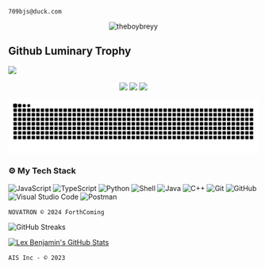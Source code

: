 ```
709bjs@duck.com
```
<p align="center"> <img src="https://komarev.com/ghpvc/?username=theboybrey&label=Profile%20views&color=e91e63&style=flat" alt="theboybreyy" /> </p>
<h2 align="left">Github Luminary Trophy</h2>
<img width=900 src="https://github-profile-trophy.vercel.app/?username=theboybrey&column=8&theme=gruvbox&no-frame=false"/>

<p align="center">
<a href="http://bit.ly/abessilfielinkedin"><img src="https://img.shields.io/badge/-abessilfie-0077B5?style=flat&logo=Linkedin&logoColor=white"/></a>
<a href="http://bit.ly/bibabreytwitter"><img src="https://img.shields.io/badge/-@bibabrey-%231DA1F2?style=flat&logo=twitter&logoColor=white"/></a>
<a href="mailto:709bjs@gmail.com"><img src="https://img.shields.io/badge/-709bjs@duck.com-D14836?style=flat&logo=Gmail&logoColor=white"/></a>
</p>

![Snake animation](https://github.com/GuillaumeFalourd/GuillaumeFalourd/blob/output/github-contribution-grid-snake.svg)
<h3 align="left">⚙ My Tech Stack </h3>

![JavaScript](https://img.shields.io/badge/-JS-05122A?style=flat&logo=JavaScript)
![TypeScript](https://img.shields.io/badge/-TS-05122A?style=flat&logo=TypeScript)
![Python](https://img.shields.io/badge/-Python-05122A?style=flat&logo=python)
![Shell](https://img.shields.io/badge/Shell-05122A?style=flat&logo=gnu-bash&logoColor=white)
![Java](https://img.shields.io/badge/-Java-05122A?style=flat&logo=Java&logoColor=white)
![C++](https://img.shields.io/badge/-C++-05122A?style=flat&logo=cpp)
![Git](https://img.shields.io/badge/-Git-05122A?style=flat&logo=git) 
![GitHub](https://img.shields.io/badge/-GitHub-05122A?style=flat&logo=github) 
![Visual Studio Code](https://img.shields.io/badge/-Visual%20Studio%20Code-05122A?style=flat&logo=visual-studio-code&logoColor=007ACC) 
![Postman](https://img.shields.io/badge/-Postman-05122A?style=flat&logo=postman)


<!--
```
All Rights Reserved © Bibabrey 2023 </>
``` --->

```
NOVATRON © 2024 ForthComing
```

![GitHub Streaks](http://github-readme-streak-stats.herokuapp.com?user=theboybrey&theme=dark&hide_border=true&card_width=800)

<!-- ![](https://github-profile-summary-cards.vercel.app/api/cards/profile-details?username=theboybrey&theme=dark)  -->
<!-- ![](https://github-profile-summary-cards.vercel.app/api/cards/most-commit-language?username=theboybrey&theme=dark)  -->




[![Lex Benjamin's GitHub Stats](https://github-readme-stats.vercel.app/api?username=theboybrey&card_width=800&show_icons=true&theme=dark&hide_border=true)](https://github.com/theboybrey)

<!-- [![Top Langs](https://github-readme-stats.vercel.app/api/top-langs/?username=theboybrey&card_width=800&size_weight=0.5&count_weight=0.5&langs_count=6&theme=dark&hide_border=true)](https://github.com/anuraghazra/github-readme-stats)-->



```
AIS Inc - © 2023 
```

<!-- éxplore Showcase -->


 


